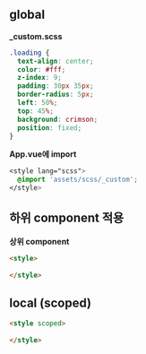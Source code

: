 ## global

**_custom.scss**

```css
.loading {
  text-align: center;
  color: #fff;
  z-index: 9;
  padding: 30px 35px;
  border-radius: 5px;
  left: 50%;
  top: 45%;
  background: crimson;
  position: fixed;
}
```

**App.vue에 import**

```css
<style lang="scss">
  @import 'assets/scss/_custom';
</style>
```



## 하위 component 적용

**상위 component**

```html
<style>
    
</style>
```



## local (scoped)

```html
<style scoped>
    
</style>
```

